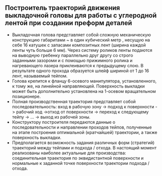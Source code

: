 ## Построитель траекторий движения выкладочной головы для работы с углеродной лентой при создании преформ деталей
* Выкладочная голова представляет собой сложную механическую конструкцию габаритами ~ в один кубический метр , несущую на себе 16 катушек с запасами композитных лент (ширина каждой ленты чуть больше 6 мм). Через систему роликов ленты подаются на выводную гребенку параллельно друг другу со строго заданными зазороми и с помощью прижимного ролика и нагревающего лазера приклеиваются к предыдущему слою. В результате одного прохода образуется шлейф шириной от 1 до 16 лент, называемый тейпом.
* Голова крепится к фланцу 6-осевого манипулятора, установленного, к тому же, на линейной направляющей. Поверхность выкладки может быть дополнительно установлена на 1-осевом вращательном позиционере.
* Полная производственная траектория представляет собой последовательность: вход в рабочую зону -> подход к поверхности -> рабочий ход ->отход от поверхности -> переход к следующему тейпу -> ... -> выход из рабочей зоны.
* Конструктору построителя передаются данные о последовательности и направлении проходов тейпов, полученные на этапе построения оптимальной (кратчайшей) траектории, а также поверхность выкладки.
* Предполагается возможность задания различных форм (стратегий) траекторий между тейпами и подхода / отхода. В настоящий момент реализованы наиболее актуальные для производства: соединительная траектория по эквидистантной поверхности и нормальные к заданной точке поверхности траектории подхода / отхода. 
